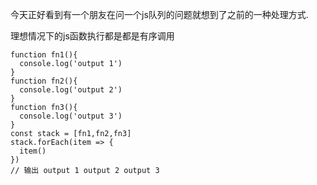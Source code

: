 今天正好看到有一个朋友在问一个js队列的问题就想到了之前的一种处理方式.

理想情况下的js函数执行都是都是有序调用

```
function fn1(){ 
  console.log('output 1')
}
function fn2(){ 
  console.log('output 2')
}
function fn3(){ 
  console.log('output 3')
}
const stack = [fn1,fn2,fn3]
stack.forEach(item => { 
  item()
})
// 输出 output 1 output 2 output 3
```